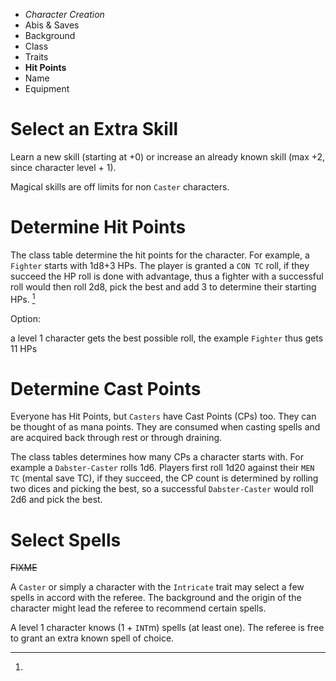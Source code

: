 
<!-- .margin.compass -->
* _Character Creation_
* Abis & Saves
* Background
* Class
* Traits
* **Hit Points**
* Name
* Equipment


# Select an Extra Skill

Learn a new skill (starting at +0) or increase an already known skill (max +2, since character level + 1).

Magical skills are off limits for non `Caster` characters.


# Determine Hit Points

The class table determine the hit points for the character. For example, a `Fighter` starts with 1d8+3 HPs. The player is granted a `CON TC` roll, if they succeed the HP roll is done with advantage, thus a fighter with a successful roll would then roll 2d8, pick the best and add 3 to determine their starting HPs. [^1]

[^1]:
  Option:

  a level 1 character gets the best possible roll, the example `Fighter` thus gets 11 HPs


# Determine Cast Points

Everyone has Hit Points, but `Casters` have Cast Points (CPs) too. They can be thought of as mana points. They are consumed when casting spells and are acquired back through rest or through draining.

The class tables determines how many CPs a character starts with. For example a `Dabster-Caster` rolls 1d6. Players first roll 1d20 against their `MEN TC` (mental save TC), if they succeed, the CP count is determined by rolling two dices and picking the best, so a successful `Dabster-Caster` would roll 2d6 and pick the best.


# Select Spells

~~FIXME~~

A `Caster` or simply a character with the `Intricate` trait may select a few spells in accord with the referee. The background and the origin of the character might lead the referee to recommend certain spells.

A level 1 character knows (1 + `INT`m) spells (at least one). The referee is free to grant an extra known spell of choice.

